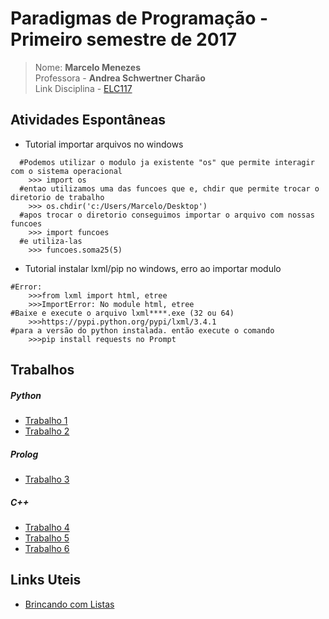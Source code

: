 # Paradigmas de Programação - Primeiro semestre de 2017

>Nome: **Marcelo Menezes**<br>
>Professora - **Andrea Schwertner Charão**<br>
>Link Disciplina - [ELC117](https://github.com/AndreaInfUFSM/elc117-2017a)



## Atividades Espontâneas
- Tutorial importar arquivos no windows
```
  #Podemos utilizar o modulo ja existente "os" que permite interagir com o sistema operacional
    >>> import os
  #entao utilizamos uma das funcoes que e, chdir que permite trocar o diretorio de trabalho
    >>> os.chdir('c:/Users/Marcelo/Desktop')
  #apos trocar o diretorio conseguimos importar o arquivo com nossas funcoes
    >>> import funcoes
  #e utiliza-las
    >>> funcoes.soma25(5)
```
- Tutorial instalar lxml/pip no windows, erro ao importar modulo
```
#Error:
    >>>from lxml import html, etree
    >>>ImportError: No module html, etree
#Baixe e execute o arquivo lxml****.exe (32 ou 64)
    >>>https://pypi.python.org/pypi/lxml/3.4.1
#para a versão do python instalada. então execute o comando
    >>>pip install requests no Prompt

```
## Trabalhos
##### Python
- [Trabalho 1](https://github.com/m3nezes/paradigmas/tree/master/t1)
- [Trabalho 2](https://github.com/m3nezes/paradigmas/tree/master/t2)
##### Prolog
- [Trabalho 3](https://github.com/m3nezes/paradigmas/tree/master/t3)
##### C++
- [Trabalho 4](https://github.com/m3nezes/paradigmas/tree/master/t4)
- [Trabalho 5](https://github.com/m3nezes/paradigmas/tree/master/t5)
- [Trabalho 6](https://github.com/m3nezes/paradigmas/tree/master/t6)



## Links Uteis
- [Brincando com Listas](https://pythonhelp.wordpress.com/2013/06/26/brincando-com-listas/)
